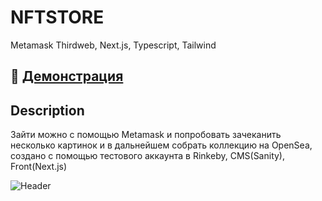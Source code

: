 # NFTSTORE
Metamask Thirdweb, Next.js, Typescript, Tailwind

## 🔴 <a href="https://nftapperemin-dm9s0df18-ereminmaksim.vercel.app/" target="_blank">Демонстрация</a>

## Description
Зайти можно с помощью Metamask и попробовать зачеканить несколько картинок и в дальнейшем собрать коллекцию на OpenSea, 
создано с помощью тестового аккаунта в Rinkeby, CMS(Sanity), Front(Next.js)

![Header](https://jeangalea.com/wp-content/uploads/2021/08/nft-guide.png)

